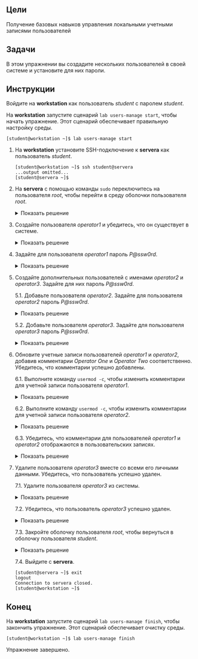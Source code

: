 ## Цели

Получение базовых навыков управления локальными учетными записями пользователей

## Задачи 

В этом упражнении вы создадите нескольких пользователей в своей системе и установите для них пароли.

## Инструкции

Войдите на **workstation** как пользователь *student* с паролем *student*.

На **workstation** запустите сценарий `lab users-manage start`, чтобы начать упражнение. Этот сценарий обеспечивает правильную настройку среды.

```
[student@workstation ~]$ lab users-manage start
```

1.	На **workstation** установите SSH-подключение к **servera** как пользователь *student*.

    ```
    [student@workstation ~]$ ssh student@servera
    ...output omitted...
    [student@servera ~]$ 
    ```

2.	На **servera** с помощью команды `sudo` переключитесь на пользователя *root*, чтобы перейти в среду оболочки пользователя *root*.

    <details>
    <summary>Показать решение</summary>

    ```
    [student@servera ~]$ sudo su -
    [sudo] password for student: student
    [root@servera ~]# 
    ```
    </details>

3.	Создайте пользователя *operator1* и убедитесь, что он существует в системе.

    <details>
    <summary>Показать решение</summary>

    ```
    [root@servera ~]# useradd operator1
    [root@servera ~]# tail /etc/passwd
    ...output omitted...
    operator1:x:1002:1002::/home/operator1:/bin/bash
    ```
    </details>

4.	Задайте для пользователя *operator1* пароль *P@ssw0rd*.

    <details>
    <summary>Показать решение</summary>

    ```
    [root@servera ~]# passwd operator1
    Changing password for user operator1.
    New password: P@ssw0rd
    BAD PASSWORD: The password is shorter than 8 characters
    Retype new password: P@ssw0rd
    passwd: all authentication tokens updated successfully.
    ```
    </details>

5.	Создайте дополнительных пользователей с именами *operator2* и *operator3*. Задайте для них пароль *P@ssw0rd*.

    5.1.	Добавьте пользователя *operator2*. Задайте для пользователя *operator2* пароль *P@ssw0rd*.

    <details>
    <summary>Показать решение</summary>

    ```
    [root@servera ~]# useradd operator2
    [root@servera ~]# passwd operator2
    Changing password for user operator2.
    New password: P@ssw0rd
    BAD PASSWORD: The password is shorter than 8 characters
    Retype new password: P@ssw0rd
    passwd: all authentication tokens updated successfully.
    ```
    </details>

    5.2.	Добавьте пользователя *operator3*. Задайте для пользователя *operator3* пароль *P@ssw0rd*.

    <details>
    <summary>Показать решение</summary>

    ```
    [root@servera ~]# useradd operator3
    [root@servera ~]# passwd operator3
    Changing password for user operator3.
    New password: P@ssw0rd
    BAD PASSWORD: The password is shorter than 8 characters
    Retype new password: P@ssw0rd
    passwd: all authentication tokens updated successfully.
    ```
    </details>

6.	Обновите учетные записи пользователей *operator1* и *operator2*, добавив комментарии *Operator One* и *Operator Two* соответственно. Убедитесь, что комментарии успешно добавлены.

    6.1.	Выполните команду `usermod -c`, чтобы изменить комментарии для учетной записи пользователя *operator1*.

    <details>
    <summary>Показать решение</summary>

    ```
    [root@servera ~]# usermod -c "Operator One" operator1
    ```
    </details>

    6.2.	Выполните команду `usermod -c`, чтобы изменить комментарии для учетной записи пользователя *operator2*.

    <details>
    <summary>Показать решение</summary>

    ```
    [root@servera ~]# usermod -c "Operator Two" operator2
    ```
    </details>


    6.3.	Убедитесь, что комментарии для пользователей *operator1* и *operator2* отображаются в пользовательских записях.

    <details>
    <summary>Показать решение</summary>

    ```
    [root@servera ~]# tail /etc/passwd
    ...output omitted...
    operator1:x:1002:1002:Operator One:/home/operator1:/bin/bash
    operator2:x:1003:1003:Operator Two:/home/operator2:/bin/bash
    operator3:x:1004:1004::/home/operator3:/bin/bash
    ```
    </details>

7.	Удалите пользователя *operator3* вместе со всеми его личными данными. Убедитесь, что пользователь успешно удален.

    7.1.	Удалите пользователя *operator3* из системы.

    <details>
    <summary>Показать решение</summary>

    ```
    [root@servera ~]# userdel -r operator3
    ```
    </details>

    7.2.	Убедитесь, что пользователь *operator3* успешно удален.

    <details>
    <summary>Показать решение</summary>

    ```
    [root@servera ~]# tail /etc/passwd
    ...output omitted...
    operator1:x:1002:1002:Operator One:/home/operator1:/bin/bash
    operator2:x:1003:1003:Operator Two:/home/operator2:/bin/bash
    ```

    Обратите внимание, что в предыдущем выводе нет информации об учетной записи пользователя *operator3*.
    </details>

    7.3.	Закройте оболочку пользователя *root*, чтобы вернуться в оболочку пользователя *student*.

    <details>
    <summary>Показать решение</summary>
    
    ```
    [root@servera ~]# exit
    logout
    [student@servera ~]$ 
    ```
    </details>

    7.4.	Выйдите с **servera**.

    ```
    [student@servera ~]$ exit
    logout
    Connection to servera closed.
    [student@workstation ~]$ 
    ```

## Конец

На **workstation** запустите сценарий `lab users-manage finish`, чтобы закончить упражнение. Этот сценарий обеспечивает очистку среды.

```
[student@workstation ~]$ lab users-manage finish
```

Упражнение завершено.

